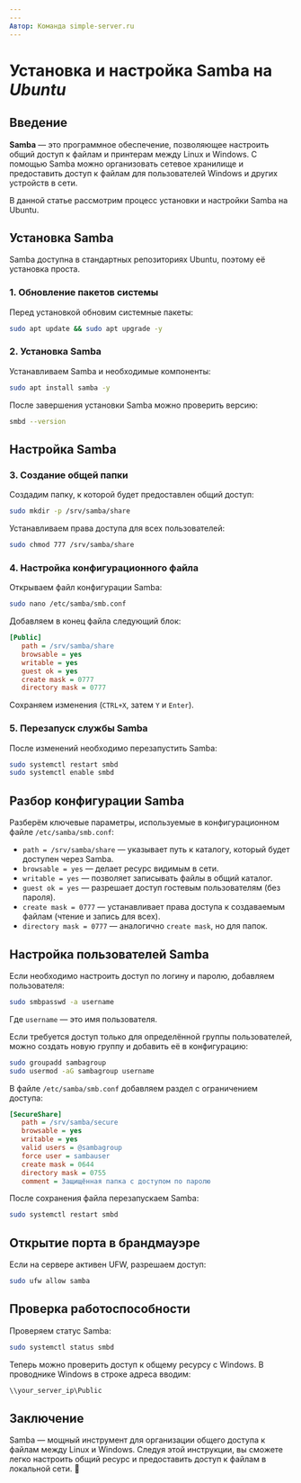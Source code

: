 ```yaml
---
---
Автор: Команда simple-server.ru
---
```


# Установка и настройка **Samba** на *Ubuntu*

## Введение

**Samba** — это программное обеспечение, позволяющее настроить общий доступ к файлам и принтерам между Linux и Windows. С помощью Samba можно организовать сетевое хранилище и предоставить доступ к файлам для пользователей Windows и других устройств в сети.

В данной статье рассмотрим процесс установки и настройки Samba на Ubuntu.

## Установка Samba

Samba доступна в стандартных репозиториях Ubuntu, поэтому её установка проста.

### 1. Обновление пакетов системы

Перед установкой обновим системные пакеты:

```bash
sudo apt update && sudo apt upgrade -y
```

### 2. Установка Samba

Устанавливаем Samba и необходимые компоненты:

```bash
sudo apt install samba -y
```

После завершения установки Samba можно проверить версию:

```bash
smbd --version
```

## Настройка Samba

### 3. Создание общей папки

Создадим папку, к которой будет предоставлен общий доступ:

```bash
sudo mkdir -p /srv/samba/share
```

Устанавливаем права доступа для всех пользователей:

```bash
sudo chmod 777 /srv/samba/share
```

### 4. Настройка конфигурационного файла

Открываем файл конфигурации Samba:

```bash
sudo nano /etc/samba/smb.conf
```

Добавляем в конец файла следующий блок:

```ini
[Public]
   path = /srv/samba/share
   browsable = yes
   writable = yes
   guest ok = yes
   create mask = 0777
   directory mask = 0777
```

Сохраняем изменения (`CTRL+X`, затем `Y` и `Enter`).

### 5. Перезапуск службы Samba

После изменений необходимо перезапустить Samba:

```bash
sudo systemctl restart smbd
sudo systemctl enable smbd
```

## Разбор конфигурации Samba

Разберём ключевые параметры, используемые в конфигурационном файле `/etc/samba/smb.conf`:

- `path = /srv/samba/share` — указывает путь к каталогу, который будет доступен через Samba.
- `browsable = yes` — делает ресурс видимым в сети.
- `writable = yes` — позволяет записывать файлы в общий каталог.
- `guest ok = yes` — разрешает доступ гостевым пользователям (без пароля).
- `create mask = 0777` — устанавливает права доступа к создаваемым файлам (чтение и запись для всех).
- `directory mask = 0777` — аналогично `create mask`, но для папок.

## Настройка пользователей Samba

Если необходимо настроить доступ по логину и паролю, добавляем пользователя:

```bash
sudo smbpasswd -a username
```

Где `username` — это имя пользователя.

Если требуется доступ только для определённой группы пользователей, можно создать новую группу и добавить её в конфигурацию:

```bash
sudo groupadd sambagroup
sudo usermod -aG sambagroup username
```

В файле `/etc/samba/smb.conf` добавляем раздел с ограничением доступа:

```ini
[SecureShare]
   path = /srv/samba/secure
   browsable = yes
   writable = yes
   valid users = @sambagroup
   force user = sambauser
   create mask = 0644
   directory mask = 0755
   comment = Защищённая папка с доступом по паролю
```

После сохранения файла перезапускаем Samba:

```bash
sudo systemctl restart smbd
```

## Открытие порта в брандмауэре

Если на сервере активен UFW, разрешаем доступ:

```bash
sudo ufw allow samba
```

## Проверка работоспособности

Проверяем статус Samba:

```bash
sudo systemctl status smbd
```

Теперь можно проверить доступ к общему ресурсу с Windows. В проводнике Windows в строке адреса вводим:

```bash
\\your_server_ip\Public
```

## Заключение

Samba — мощный инструмент для организации общего доступа к файлам между Linux и Windows. Следуя этой инструкции, вы сможете легко настроить общий ресурс и предоставить доступ к файлам в локальной сети. 🚀

